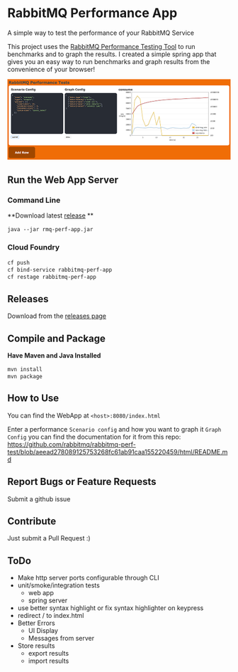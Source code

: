 # RabbitMQ Performance App

A simple way to test the performance of your RabbitMQ Service

This project uses the [RabbitMQ Performance Testing Tool]( https://github.com/rabbitmq/rabbitmq-perf-test/ ) to run benchmarks and to graph the results. I created a simple spring app that gives you an easy way to run benchmarks and graph results from the convenience of your browser!

![Screenshot from the chrome](rmq-perf-app-screenshot.png)

## Run the Web App Server

### Command Line
**Download latest [release](https://github.com/johnlonganecker/rabbitmq-performance-app/releases) **
```
java --jar rmq-perf-app.jar
```

### Cloud Foundry
```
cf push
cf bind-service rabbitmq-perf-app
cf restage rabbitmq-perf-app
```

## Releases
Download from the [releases page](https://github.com/johnlonganecker/rabbitmq-performance-app/releases)

## Compile and Package
**Have Maven and Java Installed**
```
mvn install
mvn package
```

## How to Use
You can find the WebApp at `<host>:8080/index.html`

Enter a performance `Scenario config` and how you want to graph it `Graph Config` you can find the documentation for it from this repo: https://github.com/rabbitmq/rabbitmq-perf-test/blob/aeead278089125753268fc61ab91caa155220459/html/README.md

## Report Bugs or Feature Requests
Submit a github issue

## Contribute
Just submit a Pull Request :)

## ToDo
- Make http server ports configurable through CLI
- unit/smoke/integration tests
  - web app
  - spring server
- use better syntax highlight or fix syntax highlighter on keypress
- redirect / to index.html
- Better Errors
  - UI Display
  - Messages from server
- Store results
  - export results
  - import results
